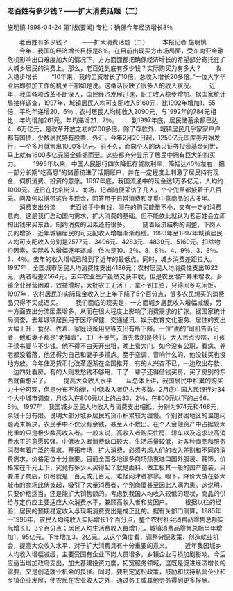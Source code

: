 ### 老百姓有多少钱？——扩大消费话题（二）
施明慎
1998-04-24
第1版(要闻)
专栏：确保今年经济增长8％

　　老百姓有多少钱？
　　——扩大消费话题（二）
　　本报记者  施明慎
　　今年，我国的经济增长目标是8％。在目前出现买方市场局面，受东南亚金融危机影响出口难度加大的情况下，方方面面都把确保经济增长的希望部分寄托在扩大城乡居民的消费上。那么，老百姓到底有多少钱？实际购买力有多大？
　　收入稳步增长
　　“10年来，我的工资增长了10倍，总收入增长20多倍。”一位大学毕业后即参加工作的机关干部如是说。这番话反映了很多人的收入状况。
　　近年，我国各项改革不断深入，国民经济发展迅速，职工收入稳步增加。据国家统计局抽样调查，1997年，城镇居民人均可支配收入5160元，比1992年增加1．55倍，平均年递增20．6％；农村居民人均纯收入2090元，与1992年的784元相比，年均增加261元，年均递增21．7％。
　　到1997年底，居民储蓄余额已达4．6万亿元，是改革开放之初的200多倍。除了存款外，城镇居民几乎家家户户都有国债，少数居民持有股票、外汇。今年2月20日起，1250亿元国库券开始发行，一个多月就售出1000多亿元。前不久，面向个人的两只证券投资基金问世，马上就有1600多亿元资金蜂拥而至。这些都充分显示了居民中拥有巨大的购买力。
　　1996年以来，中国人民银行四次降低存贷款利率，降幅达40％左右，把一部分长期“吃高息”的储蓄挤进了活期账户，并在一定程度上刺激了居民持有现金，伺机消费、投资的意愿。1997年底，我国流通中的现金达1万多亿元，人均约1000元。近日在北京街头、商场，记者随便采访了几人，个个兜里都掖着千八百元。问及何以携带这许多现金，回答用于日常消费和寻觅中意商品的占多半。
　　消费支出分流
　　老百姓手中有钱，潜在的购买能量不小，又有一定的消费意向，这是我们启动国内需求，扩大消费的基础。但不能依此就认为老百姓会立即掏出钱来买东西。制约消费的因素还有很多。
　　随着经济结构的调整，下岗人员的增多，近年城镇居民的可支配收入增幅渐渐趋缓。1993年至1997年城镇居民人均可支配收入分别是2577元、3496元、4283元、4839元、5160元。扣除物价因素，实际收入增幅逐年递减，依次是10．2％、8．8％、4．9％、3．8％、3．4％。去年的收入增幅已降到了近年的最低点。同时，城乡消费差距拉大。1997年，全国城市居民人均消费性支出4186元；农村居民人均消费性支出1622元，两者相差2564元。去年农业生产虽然又获丰收，但是农民增产并未增收。乡镇企业经营困难，效益滑坡，大批农工无活干，拿不到工资，只得回乡吃闲饭。1997年，农村居民的实际现金收入比上年下降了5个百分点，很多农民想买的消费品只得不买或迟买。
　　我们面临的现实是，一方面城乡居民收入增幅减缓，另一方面支出分流因素增多，从而在很大程度上影响了消费需求的扩张。据国家统计局调查，去年城镇居民用于医疗保健、交通通讯、娱乐教育文化服务、居住的支出大幅上升，食品、衣着、家庭设备用品等支出有所下降。一位“面的”司机告诉记者，他和妻子都是“老知青”，工厂不景气，首先裁的是他们。大人苦点没啥，可孩子读书要花不少钱。他不得不白天开出租，晚上看大门。如今没有公职，看病、养老都没着落，他还得为自己和妻子多攒点。至于空调、音响什么的，他没钱买也没地方放。今年住房货币化改革逐渐在全国推开，有的人兴奋不已，一边取出存款，一边四处看房。有的人则发愁钱不够用，干了一辈子还得借钱买房，买了房别的东西就甭想买了。
　　提高大众收入水平
　　从总体上讲，我国居民中积累的购买力十分可观，但是分布不均衡，中低收入者仍占大多数。2月底中国人民银行对34个大中城市调查，月收入在800元以上的占33．2％，在800元以下的占66．8％。1997年，我国城乡居民人均收入与消费支出相抵，分别为974元和468元，余钱十分有限。说明大部分城乡居民的货币积累较为缓慢。个别贫困地区的温饱问题尚未解决，农民手中不仅没有余钱，甚至入不敷出。在个人金融资产中占据较大比重的只是极少数高收入者。一般来说，高收入者购买住房、轿车以及追求较高消费水平的意愿较强。中低收入者消费缺口较大，生活质量较低，对各种商品和服务消费有着广泛的需求。开拓市场，扩大消费，必须考虑人们的收入差别和不同的消费需求，价格定位十分重要。目前全国各地很多商场热衷进口国外服装、鞋饰，价格常在千元上下，究竟有多少人买得起？就是面料、做工极其一般的国产童装，只要进了商店，价格就是一百元或几百元，难怪问津者寥寥。眼下，降价大战在各大城市的商场此伏彼起，吸引了大量消费者，个别商厦甚至因此人满为患。这说明，只要价格适当，还是能扩大销售额的。考虑到我国人均收入较低的现状，商品的供给与定价应主要适应大众消费水平，兼顾高收入者和贫困户。
　　根据以往的经验，居民的预期稳定收入与现期消费支出是成正比的。据有关部门测算，1985年—1996年，农民人均纯收入实际增长1个百分点，整个农村社会消费品零售总额实际增长1．3个百分点；居民人均生活费收入每增1元，城镇消费品零售总额当年增加1．95亿元，下年增加3．2亿元。从这个角度看，调整分配政策，创造就业机会，提高大众收入水平，对于扩大消费具有十分重要的意义。
　　近年我国城乡人均收入增幅减缓，主要受国有企业下岗人员增多，乡镇企业亏损加剧影响。今后应适当增加政府支出，加大基建投资力度，拓宽服务领域，这既是促进经济增长的需要，又是创造就业机会的良径。同时，要制定宽松政策，鼓励和扶持私营企业和乡镇企业发展，使农民在农业收入之外，通过务工或其他劳务得到更多报酬。
